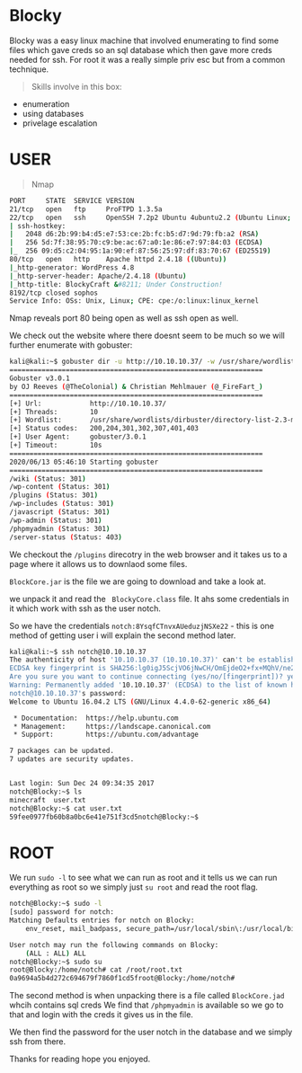 # Blocky

Blocky was a easy linux machine that involved enumerating to find some files which gave creds so an sql database which then gave more creds needed for ssh. For root it was a really simple priv esc but from a common technique.

>Skills involve in this box:
- enumeration
- using databases
- privelage escalation

# USER

>Nmap

```bash
PORT     STATE  SERVICE VERSION
21/tcp   open   ftp     ProFTPD 1.3.5a
22/tcp   open   ssh     OpenSSH 7.2p2 Ubuntu 4ubuntu2.2 (Ubuntu Linux; protocol 2.0)
| ssh-hostkey: 
|   2048 d6:2b:99:b4:d5:e7:53:ce:2b:fc:b5:d7:9d:79:fb:a2 (RSA)
|   256 5d:7f:38:95:70:c9:be:ac:67:a0:1e:86:e7:97:84:03 (ECDSA)
|_  256 09:d5:c2:04:95:1a:90:ef:87:56:25:97:df:83:70:67 (ED25519)
80/tcp   open   http    Apache httpd 2.4.18 ((Ubuntu))
|_http-generator: WordPress 4.8
|_http-server-header: Apache/2.4.18 (Ubuntu)
|_http-title: BlockyCraft &#8211; Under Construction!
8192/tcp closed sophos
Service Info: OSs: Unix, Linux; CPE: cpe:/o:linux:linux_kernel
```
Nmap reveals port 80 being open as well as ssh open as well.

We check out the website where there doesnt seem to be much so we will further enumerate with gobuster:

```bash
kali@kali:~$ gobuster dir -u http://10.10.10.37/ -w /usr/share/wordlists/dirbuster/directory-list-2.3-medium.txt
===============================================================
Gobuster v3.0.1
by OJ Reeves (@TheColonial) & Christian Mehlmauer (@_FireFart_)
===============================================================
[+] Url:            http://10.10.10.37/
[+] Threads:        10
[+] Wordlist:       /usr/share/wordlists/dirbuster/directory-list-2.3-medium.txt
[+] Status codes:   200,204,301,302,307,401,403
[+] User Agent:     gobuster/3.0.1
[+] Timeout:        10s                                                                                           
===============================================================                                                   
2020/06/13 05:46:10 Starting gobuster                                                                             
===============================================================                                                   
/wiki (Status: 301)
/wp-content (Status: 301)
/plugins (Status: 301)
/wp-includes (Status: 301)
/javascript (Status: 301)
/wp-admin (Status: 301)
/phpmyadmin (Status: 301)
/server-status (Status: 403)
```

We checkout the `/plugins` direcotry in the web browser and it takes us to a page where it allows us to downlaod some files.

`BlockCore.jar` is the file we are going to download and take a look at.

we unpack it and read the ` BlockyCore.class` file. It ahs some credentials in it which work with ssh as the user notch.

So we have the credentials `notch:8YsqfCTnvxAUeduzjNSXe22` - this is one method of getting user i will explain the second method later.

```bash
kali@kali:~$ ssh notch@10.10.10.37
The authenticity of host '10.10.10.37 (10.10.10.37)' can't be established.                                         
ECDSA key fingerprint is SHA256:lg0igJ5ScjVO6jNwCH/OmEjdeO2+fx+MQhV/ne2i900.                                       
Are you sure you want to continue connecting (yes/no/[fingerprint])? yes                                           
Warning: Permanently added '10.10.10.37' (ECDSA) to the list of known hosts.                                       
notch@10.10.10.37's password: 
Welcome to Ubuntu 16.04.2 LTS (GNU/Linux 4.4.0-62-generic x86_64)

 * Documentation:  https://help.ubuntu.com
 * Management:     https://landscape.canonical.com
 * Support:        https://ubuntu.com/advantage

7 packages can be updated.
7 updates are security updates.


Last login: Sun Dec 24 09:34:35 2017
notch@Blocky:~$ ls
minecraft  user.txt
notch@Blocky:~$ cat user.txt
59fee0977fb60b8a0bc6e41e751f3cd5notch@Blocky:~$
```

# ROOT

We run `sudo -l` to see what we can run as root and it tells us we can run everything as root so we simply just `su root` and read the root flag.

```bash
notch@Blocky:~$ sudo -l
[sudo] password for notch: 
Matching Defaults entries for notch on Blocky:
    env_reset, mail_badpass, secure_path=/usr/local/sbin\:/usr/local/bin\:/usr/sbin\:/usr/bin\:/sbin\:/bin\:/snap/bin

User notch may run the following commands on Blocky:
    (ALL : ALL) ALL
notch@Blocky:~$ sudo su 
root@Blocky:/home/notch# cat /root/root.txt
0a9694a5b4d272c694679f7860f1cd5froot@Blocky:/home/notch#
```

The second method is when unpacking there is a file called `BlockCore.jad` whcih contains sql creds
We find that `/phpmyadmin` is available so we go to that and login with the creds it gives us in the file.

We then find the password for the user notch in the database and we simply ssh from there.

Thanks for reading hope you enjoyed.